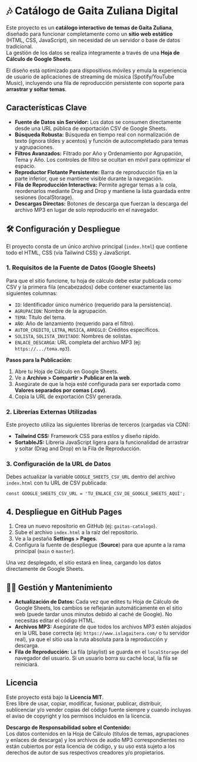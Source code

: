 # 🎶 Catálogo de Gaita Zuliana Digital

Este proyecto es un **catálogo interactivo de temas de Gaita Zuliana**, diseñado para funcionar completamente como un **sitio web estático** (HTML, CSS, JavaScript), sin necesidad de un servidor o base de datos tradicional.  
La gestión de los datos se realiza íntegramente a través de una **Hoja de Cálculo de Google Sheets**.

El diseño está optimizado para dispositivos móviles y emula la experiencia de usuario de aplicaciones de streaming de música (Spotify/YouTube Music), incluyendo una fila de reproducción persistente con soporte para **arrastrar y soltar temas**.

## Características Clave

- **Fuente de Datos sin Servidor:** Los datos se consumen directamente desde una URL pública de exportación CSV de Google Sheets.  
- **Búsqueda Robusta:** Búsqueda en tiempo real con normalización de texto (ignora tildes y acentos) y función de autocompletado para temas y agrupaciones.  
- **Filtros Avanzados:** Filtrado por Año y Ordenamiento por Agrupación, Tema y Año. Los controles de filtro se ocultan en móvil para optimizar el espacio.  
- **Reproductor Flotante Persistente:** Barra de reproducción fija en la parte inferior, que se mantiene visible durante la navegación.  
- **Fila de Reproducción Interactiva:** Permite agregar temas a la cola, reordenarlos mediante Drag and Drop y mantiene la lista guardada entre sesiones (localStorage).  
- **Descargas Directas:** Botones de descarga que fuerzan la descarga del archivo MP3 en lugar de solo reproducirlo en el navegador.  

## 🛠️ Configuración y Despliegue

El proyecto consta de un único archivo principal (`index.html`) que contiene todo el HTML, CSS (vía Tailwind CSS) y JavaScript.

### 1. Requisitos de la Fuente de Datos (Google Sheets)

Para que el sitio funcione, tu hoja de cálculo debe estar publicada como CSV y la primera fila (encabezados) debe contener exactamente las siguientes columnas:

- `ID`: Identificador único numérico (requerido para la persistencia).  
- `AGRUPACION`: Nombre de la agrupación.  
- `TEMA`: Título del tema.  
- `AÑO`: Año de lanzamiento (requerido para el filtro).  
- `AUTOR_CREDITO`, `LETRA`, `MUSICA`, `ARREGLO`: Créditos específicos.  
- `SOLISTA`, `SOLISTA_INVITADO`: Nombres de solistas.  
- `ENLACE_DESCARGA`: URL completa del archivo MP3 (ej: `https://.../tema.mp3`).  

**Pasos para la Publicación:**

1. Abre tu Hoja de Cálculo en Google Sheets.  
2. Ve a **Archivo > Compartir > Publicar en la web**.  
3. Asegúrate de que la hoja esté configurada para ser exportada como **Valores separados por comas (.csv)**.  
4. Copia la URL de exportación CSV generada.  

### 2. Librerías Externas Utilizadas

Este proyecto utiliza las siguientes librerías de terceros (cargadas vía CDN):

- **Tailwind CSS:** Framework CSS para estilos y diseño rápido.  
- **SortableJS:** Librería JavaScript ligera para la funcionalidad de arrastrar y soltar (Drag and Drop) en la Fila de Reproducción.  

### 3. Configuración de la URL de Datos

Debes actualizar la variable `GOOGLE_SHEETS_CSV_URL` dentro del archivo `index.html` con tu URL de CSV publicada:

`const GOOGLE_SHEETS_CSV_URL = 'TU_ENLACE_CSV_DE_GOOGLE_SHEETS_AQUÍ';`

## 4. Despliegue en GitHub Pages

1. Crea un nuevo repositorio en GitHub (ej: `gaitas-catalogo`).  
2. Sube el archivo `index.html` a la raíz del repositorio.  
3. Ve a la pestaña **Settings > Pages**.  
4. Configura la fuente de despliegue (**Source**) para que apunte a la rama principal (`main` o `master`).  

Una vez desplegado, el sitio estará en línea, cargando los datos directamente de Google Sheets.

## 🧑‍💻 Gestión y Mantenimiento

- **Actualización de Datos:** Cada vez que edites tu Hoja de Cálculo de Google Sheets, los cambios se reflejarán automáticamente en el sitio web (puede tardar unos minutos debido al caché de Google). No necesitas editar el código HTML.  
- **Archivos MP3:** Asegúrate de que todos los archivos MP3 estén alojados en la URL base correcta (ej: `https://www.islagaitera.com/` o tu servidor real), ya que el sitio usa la ruta absoluta para la reproducción y descarga.  
- **Fila de Reproducción:** La fila (playlist) se guarda en el `localStorage` del navegador del usuario. Si un usuario borra su caché local, la fila se reiniciará.  

## Licencia

Este proyecto está bajo la **Licencia MIT**.  
Eres libre de usar, copiar, modificar, fusionar, publicar, distribuir, sublicenciar y/o vender copias del código fuente siempre y cuando incluyas el aviso de copyright y los permisos incluidos en la licencia.

**Descargo de Responsabilidad sobre el Contenido:**  
Los datos contenidos en la Hoja de Cálculo (títulos de temas, agrupaciones y enlaces de descarga) y los archivos de audio MP3 correspondientes no están cubiertos por esta licencia de código, y su uso está sujeto a los derechos de autor de sus respectivos creadores y/o propietarios.
